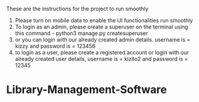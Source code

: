 These are the instructions for the project to run smoothly

1. Please turn on mobile data to enable the UI functionalities run smoothly
2. To login as an admin, please create a superuser on the terminal using this command - python3 manage.py createsuperuser
3. or you can login with our already created admin details. username is = kizzy and password is = 123456
4. to login as a user, please create a registered account or login with our already created user details, username is = kizito2 and password is = 12345

# Library-Management-Software

